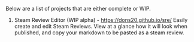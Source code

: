 Below are a list of projects that are either complete or WIP.

1. Steam Review Editor (WIP alpha) - https://dons20.github.io/sre/
    Easily create and edit Steam Reviews. View at a glance how it will look when published, and  copy your markdown to be pasted as a steam review.
